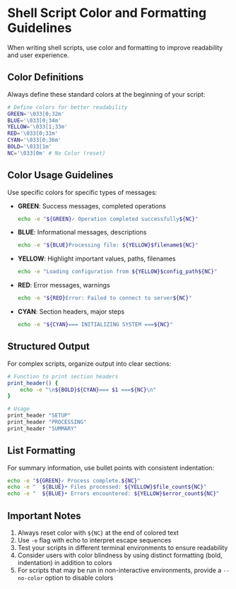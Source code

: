 # Shell Script Color and Formatting Guidelines

When writing shell scripts, use color and formatting to improve readability and user experience.

## Color Definitions

Always define these standard colors at the beginning of your script:

```bash
# Define colors for better readability
GREEN='\033[0;32m'
BLUE='\033[0;34m'
YELLOW='\033[1;33m'
RED='\033[0;31m'
CYAN='\033[0;36m'
BOLD='\033[1m'
NC='\033[0m' # No Color (reset)
```

## Color Usage Guidelines

Use specific colors for specific types of messages:

- **GREEN**: Success messages, completed operations
  ```bash
  echo -e "${GREEN}✓ Operation completed successfully${NC}"
  ```

- **BLUE**: Informational messages, descriptions
  ```bash
  echo -e "${BLUE}Processing file: ${YELLOW}$filename${NC}"
  ```

- **YELLOW**: Highlight important values, paths, filenames
  ```bash
  echo -e "Loading configuration from ${YELLOW}$config_path${NC}"
  ```

- **RED**: Error messages, warnings
  ```bash
  echo -e "${RED}Error: Failed to connect to server${NC}"
  ```

- **CYAN**: Section headers, major steps
  ```bash
  echo -e "${CYAN}=== INITIALIZING SYSTEM ===${NC}"
  ```

## Structured Output

For complex scripts, organize output into clear sections:

```bash
# Function to print section headers
print_header() {
    echo -e "\n${BOLD}${CYAN}=== $1 ===${NC}\n"
}

# Usage
print_header "SETUP"
print_header "PROCESSING"
print_header "SUMMARY"
```

## List Formatting

For summary information, use bullet points with consistent indentation:

```bash
echo -e "${GREEN}✓ Process complete.${NC}"
echo -e "  ${BLUE}• Files processed: ${YELLOW}$file_count${NC}"
echo -e "  ${BLUE}• Errors encountered: ${YELLOW}$error_count${NC}"
```

## Important Notes

1. Always reset color with `${NC}` at the end of colored text
2. Use `-e` flag with echo to interpret escape sequences
3. Test your scripts in different terminal environments to ensure readability
4. Consider users with color blindness by using distinct formatting (bold, indentation) in addition to colors
5. For scripts that may be run in non-interactive environments, provide a `--no-color` option to disable colors
